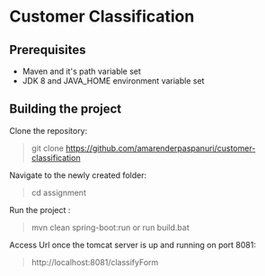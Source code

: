Customer Classification 
====================================

Prerequisites
-------------
- Maven and it's path variable set
- JDK 8 and JAVA_HOME environment variable set 

Building the project
--------------------

Clone the repository:

> git clone https://github.com/amarenderpaspanuri/customer-classification

Navigate to the newly created folder:

> cd assignment

Run the project :

> mvn clean spring-boot:run
or
> run build.bat


Access Url once the tomcat server is up and running on port 8081:

> http://localhost:8081/classifyForm
